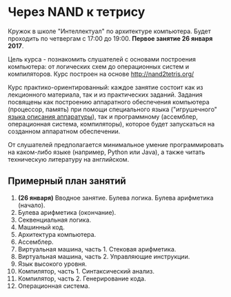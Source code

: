 # Через NAND к тетрису

Кружок в школе "Интеллектуал" по архитектуре компьютера. Будет проходить по четвергам с 17:00 до 19:00. **Первое занятие 26 января 2017**.

Цель курса - познакомить слушателей с основами построения компьютера: от логических схем до операционных систем и компиляторов. Курс построен на основе http://nand2tetris.org/

Курс практико-ориентированный: каждое занятие состоит как из лекционного материала, так и из практических заданий. Задания посвящены как построению аппаратного обеспечения компьютера (процессор, память) при помощи специального языка ("игрушечного" [языка описания аппаратуры](https://ru.wikipedia.org/wiki/%D0%AF%D0%B7%D1%8B%D0%BA_%D0%BE%D0%BF%D0%B8%D1%81%D0%B0%D0%BD%D0%B8%D1%8F_%D0%B0%D0%BF%D0%BF%D0%B0%D1%80%D0%B0%D1%82%D1%83%D1%80%D1%8B)), так и программному (ассемблер, операционная система, компиляторы), которое будет запускаться на созданном аппаратном обеспечении.

От слушателей предполагается минимальное умение программировать на каком-либо языке (например, Python или Java), а также читать техническую литературу на английском.

## Примерный план занятий
1. **(26 января)** Вводное занятие. Булева логика. Булева арифметика (начало).
2. Булева арифметика (окончание).
3. Секвенциальная логика.
4. Машинный код.
5. Архитектура компьютера.
6. Ассемблер.
7. Виртуальная машина, часть 1. Стековая арифметика.
8. Виртуальная машина, часть 2. Управляющие инструкции.
9. Язык высокого уровня.
10. Компилятор, часть 1. Синтаксический анализ.
11. Компилятор, часть 2. Генерирование кода.
12. Операционная система.

